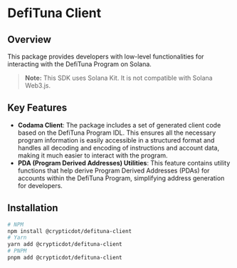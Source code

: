 # DefiTuna Client

## Overview
This package provides developers with low-level functionalities for interacting with the DefiTuna Program on Solana.

> **Note:** This SDK uses Solana Kit. It is not compatible with Solana Web3.js.

## Key Features
- **Codama Client**: The package includes a set of generated client code based on the DefiTuna Program IDL. This ensures all the necessary program information is easily accessible in a structured format and handles all decoding and encoding of instructions and account data, making it much easier to interact with the program.
- **PDA (Program Derived Addresses) Utilities**: This feature contains utility functions that help derive Program Derived Addresses (PDAs) for accounts within the DefiTuna Program, simplifying address generation for developers.

## Installation
```bash
# NPM
npm install @crypticdot/defituna-client
# Yarn
yarn add @crypticdot/defituna-client
# PNPM
pnpm add @crypticdot/defituna-client
```
